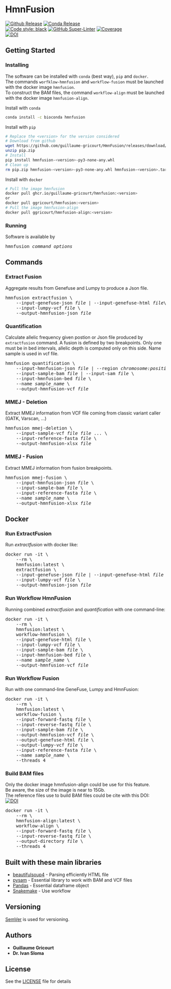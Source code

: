 # HmnFusion

[![Github Release](https://img.shields.io/endpoint?url=https://gist.githubusercontent.com/guillaume-gricourt/5b62753442bc7c44ae2995299575af0a/raw/version.json)](version) [![Conda Release](https://img.shields.io/conda/vn/bioconda/hmnfusion.svg)](https://anaconda.org/bioconda/hmnfusion)  
[![Code style: black](https://img.shields.io/badge/code%20style-black-000000.svg)](https://github.com/psf/black)
[![GitHub Super-Linter](https://github.com/guillaume-gricourt/HmnFusion/workflows/Tests/badge.svg)](https://github.com/marketplace/actions/super-linter)
[![Coverage](https://img.shields.io/endpoint?url=https://gist.githubusercontent.com/guillaume-gricourt/5b62753442bc7c44ae2995299575af0a/raw/coverage.json)](code_coverage)  
[![DOI](https://zenodo.org/badge/259869577.svg)](https://zenodo.org/badge/latestdoi/259869577)  

## Getting Started

### Installing

The software can be installed with `conda` (best way), `pip` and `docker`.  
The commands `worfklow-hmnfusion` and `workflow-fusion` must be launched with the docker image `hmnfusion`.  
To construct the BAM files, the command `workflow-align` must be launched with the docker image `hmnfusion-align`.  

Install with `conda`
```bash
conda install -c bioconda hmnfusion
```

Install with `pip`
```bash
# Replace the <version> for the version considered
# Download from github
wget https://github.com/guillaume-gricourt/HmnFusion/releases/download/<version>/pip.zip
unzip pip.zip
# Install
pip install hmnfusion-<version>-py3-none-any.whl
# Clean up
rm pip.zip hmnfusion-<version>-py3-none-any.whl hmnfusion-<version>.tar.gz
```

Install with `docker`
```bash
# Pull the image hmnfusion
docker pull ghcr.io/guillaume-gricourt/hmnfusion:<version>
or
docker pull ggricourt/hmnfusion:<version>
# Pull the image hmnfusion-align
docker pull ggricourt/hmnfusion-align:<version>
```

### Running
Software is available by
<pre>hmnfusion <i>command</i> <i>options</i></pre>

## Commands

### Extract Fusion

Aggregate results from Genefuse and Lumpy to produce a Json file.

<pre>
hmnfusion extractfusion \
    --input-genefuse-json <i>file</i> | --input-genefuse-html <i>file</i>\
    --input-lumpy-vcf <i>file</i> \
    --output-hmnfusion-json <i>file</i>
</pre>

### Quantification

Calculate allelic frequency given postion or Json file produced by `extractfusion` command.
A fusion is defined by two breakpoints. Only one must be in bed intervals, allelic depth is computed only on this side.
Name sample is used in vcf file.

<pre>
hmnfusion quantification \
    --input-hmnfusion-json <i>file</i> | --region <i>chromosome:position</i> \
    --input-sample-bam <i>file</i> | --input-sam <i>file</i> \
    --input-hmnfusion-bed <i>file</i> \
    --name <i>sample_name</i> \
    --output-hmnfusion-vcf <i>file</i>
</pre>

### MMEJ - Deletion

Extract MMEJ information from VCF file coming from classic variant caller (GATK, Varscan, ...)

<pre>
hmnfusion mmej-deletion \
    --input-sample-vcf <i>file</i> <i>file</i> ... \
    --input-reference-fasta <i>file</i> \
    --output-hmnfusion-xlsx <i>file</i>
</pre>

### MMEJ - Fusion

Extract MMEJ information from fusion breakpoints.
<pre>
hmnfusion mmej-fusion \
    --input-hmnfusion-json <i>file</i> \
    --input-sample-bam <i>file</i> \
    --input-reference-fasta <i>file</i> \
    --name <i>sample_name</i> \
    --output-hmnfusion-xlsx <i>file</i>
</pre>

## Docker

### Run ExtractFusion
Run *extractfusion* with docker like:  
<pre>
docker run -it \
    --rm \
    hmnfusion:latest \
    extractfusion \
    --input-genefuse-json <i>file</i> | --input-genefuse-html <i>file</i> \
    --input-lumpy-vcf <i>file</i> \
    --output-hmnfusion-json <i>file</i>
</pre>

### Run Workflow HmnFusion
Running combined *extractfusion* and *quantification* with one command-line:  
<pre>
docker run -it \
    --rm \
    hmnfusion:latest \
    workflow-hmnfusion \
    --input-genefuse-html <i>file</i> \
    --input-lumpy-vcf <i>file</i> \
    --input-sample-bam <i>file</i> \
    --input-hmnfusion-bed <i>file</i> \
    --name <i>sample_name</i> \
    --output-hmnfusion-vcf <i>file</i>
</pre>

### Run Workflow Fusion
Run with one command-line GeneFuse, Lumpy and HmnFusion:  
<pre>
docker run -it \
    --rm \
    hmnfusion:latest \
    workflow-fusion \
    --input-forward-fastq <i>file</i> \
    --input-reverse-fastq <i>file</i> \
    --input-sample-bam <i>file</i> \
    --output-hmnfusion-vcf <i>file</i> \
    --output-genefuse-html <i>file</i> \
    --output-lumpy-vcf <i>file</i> \
    --input-reference-fasta <i>file</i> \
    --name <i>sample_name</i> \
    --threads 4
</pre>

### Build BAM files
Only the docker image hmnfusion-align could be use for this feature.  
Be aware, the size of the image is near to 15Gb.  
The reference files use to build BAM files could be cite with this DOI:  
[![DOI](https://zenodo.org/badge/DOI/10.5281/zenodo.6619597.svg)](https://doi.org/10.5281/zenodo.6619597)  
<pre>
docker run -it \
    --rm \
    hmnfusion-align:latest \
    workflow-align \
    --input-forward-fastq <i>file</i> \
    --input-reverse-fastq <i>file</i> \
    --output-directory <i>file</i> \
    --threads 4
</pre>


## Built with these main libraries

* [beautifulsoup4](https://pypi.org/project/beautifulsoup4) - Parsing efficiently HTML file
* [pysam](https://github.com/pysam-developers/pysam) - Essential library to work with BAM and VCF files
* [Pandas](https://github.com/pandas-dev/pandas) - Essential dataframe object
* [Snakemake](https://snakemake.readthedocs.io/en/stable/) - Use workflow

## Versioning

[SemVer](http://semver.org/) is used for versioning.

## Authors

* **Guillaume Gricourt**  
* **Dr. Ivan Sloma**  

## License

See the [LICENSE](LICENSE) file for details
